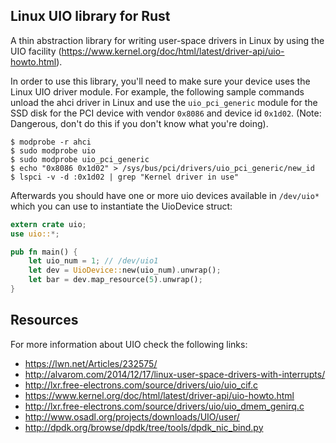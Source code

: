 Linux UIO library for Rust
--------------------

A thin abstraction library for writing user-space drivers in Linux by using the UIO facility (https://www.kernel.org/doc/html/latest/driver-api/uio-howto.html).

In order to use this library, you'll need to make sure your device uses the Linux UIO driver module. For example, the following
sample commands unload the ahci driver in Linux and use the `uio_pci_generic` module for the SSD disk for the PCI
device with vendor `0x8086` and device id `0x1d02`. (Note: Dangerous, don't do this if you don't know what you're doing).

```
$ modprobe -r ahci
$ sudo modprobe uio
$ sudo modprobe uio_pci_generic
$ echo "0x8086 0x1d02" > /sys/bus/pci/drivers/uio_pci_generic/new_id
$ lspci -v -d :0x1d02 | grep "Kernel driver in use"
```

Afterwards you should have one or more uio devices available in `/dev/uio*` which you can use to instantiate the
UioDevice struct:

```rust
extern crate uio;
use uio::*;

pub fn main() {
    let uio_num = 1; // /dev/uio1
    let dev = UioDevice::new(uio_num).unwrap();
    let bar = dev.map_resource(5).unwrap();
}
```


Resources
--------------------

For more information about UIO check the following links:
  * https://lwn.net/Articles/232575/
  * http://alvarom.com/2014/12/17/linux-user-space-drivers-with-interrupts/
  * http://lxr.free-electrons.com/source/drivers/uio/uio_cif.c
  * https://www.kernel.org/doc/html/latest/driver-api/uio-howto.html
  * http://lxr.free-electrons.com/source/drivers/uio/uio_dmem_genirq.c
  * http://www.osadl.org/projects/downloads/UIO/user/
  * http://dpdk.org/browse/dpdk/tree/tools/dpdk_nic_bind.py
